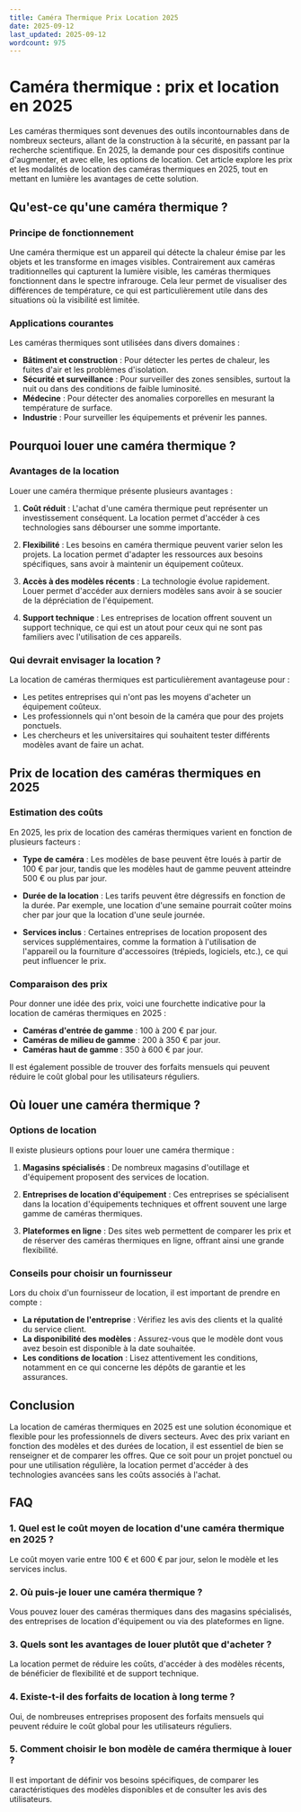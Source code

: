 ```yaml
---
title: Caméra Thermique Prix Location 2025
date: 2025-09-12
last_updated: 2025-09-12
wordcount: 975
---
```


# Caméra thermique : prix et location en 2025

Les caméras thermiques sont devenues des outils incontournables dans de nombreux secteurs, allant de la construction à la sécurité, en passant par la recherche scientifique. En 2025, la demande pour ces dispositifs continue d'augmenter, et avec elle, les options de location. Cet article explore les prix et les modalités de location des caméras thermiques en 2025, tout en mettant en lumière les avantages de cette solution.

## Qu'est-ce qu'une caméra thermique ?

### Principe de fonctionnement

Une caméra thermique est un appareil qui détecte la chaleur émise par les objets et les transforme en images visibles. Contrairement aux caméras traditionnelles qui capturent la lumière visible, les caméras thermiques fonctionnent dans le spectre infrarouge. Cela leur permet de visualiser des différences de température, ce qui est particulièrement utile dans des situations où la visibilité est limitée.

### Applications courantes

Les caméras thermiques sont utilisées dans divers domaines :

- **Bâtiment et construction** : Pour détecter les pertes de chaleur, les fuites d'air et les problèmes d'isolation.
- **Sécurité et surveillance** : Pour surveiller des zones sensibles, surtout la nuit ou dans des conditions de faible luminosité.
- **Médecine** : Pour détecter des anomalies corporelles en mesurant la température de surface.
- **Industrie** : Pour surveiller les équipements et prévenir les pannes.

## Pourquoi louer une caméra thermique ?

### Avantages de la location

Louer une caméra thermique présente plusieurs avantages :

1. **Coût réduit** : L'achat d'une caméra thermique peut représenter un investissement conséquent. La location permet d'accéder à ces technologies sans débourser une somme importante.
   
2. **Flexibilité** : Les besoins en caméra thermique peuvent varier selon les projets. La location permet d'adapter les ressources aux besoins spécifiques, sans avoir à maintenir un équipement coûteux.

3. **Accès à des modèles récents** : La technologie évolue rapidement. Louer permet d'accéder aux derniers modèles sans avoir à se soucier de la dépréciation de l'équipement.

4. **Support technique** : Les entreprises de location offrent souvent un support technique, ce qui est un atout pour ceux qui ne sont pas familiers avec l'utilisation de ces appareils.

### Qui devrait envisager la location ?

La location de caméras thermiques est particulièrement avantageuse pour :

- Les petites entreprises qui n'ont pas les moyens d'acheter un équipement coûteux.
- Les professionnels qui n'ont besoin de la caméra que pour des projets ponctuels.
- Les chercheurs et les universitaires qui souhaitent tester différents modèles avant de faire un achat.

## Prix de location des caméras thermiques en 2025

### Estimation des coûts

En 2025, les prix de location des caméras thermiques varient en fonction de plusieurs facteurs :

- **Type de caméra** : Les modèles de base peuvent être loués à partir de 100 € par jour, tandis que les modèles haut de gamme peuvent atteindre 500 € ou plus par jour.
  
- **Durée de la location** : Les tarifs peuvent être dégressifs en fonction de la durée. Par exemple, une location d'une semaine pourrait coûter moins cher par jour que la location d'une seule journée.

- **Services inclus** : Certaines entreprises de location proposent des services supplémentaires, comme la formation à l'utilisation de l'appareil ou la fourniture d'accessoires (trépieds, logiciels, etc.), ce qui peut influencer le prix.

### Comparaison des prix

Pour donner une idée des prix, voici une fourchette indicative pour la location de caméras thermiques en 2025 :

- **Caméras d'entrée de gamme** : 100 à 200 € par jour.
- **Caméras de milieu de gamme** : 200 à 350 € par jour.
- **Caméras haut de gamme** : 350 à 600 € par jour.

Il est également possible de trouver des forfaits mensuels qui peuvent réduire le coût global pour les utilisateurs réguliers.

## Où louer une caméra thermique ?

### Options de location

Il existe plusieurs options pour louer une caméra thermique :

1. **Magasins spécialisés** : De nombreux magasins d'outillage et d'équipement proposent des services de location.

2. **Entreprises de location d'équipement** : Ces entreprises se spécialisent dans la location d'équipements techniques et offrent souvent une large gamme de caméras thermiques.

3. **Plateformes en ligne** : Des sites web permettent de comparer les prix et de réserver des caméras thermiques en ligne, offrant ainsi une grande flexibilité.

### Conseils pour choisir un fournisseur

Lors du choix d'un fournisseur de location, il est important de prendre en compte :

- **La réputation de l'entreprise** : Vérifiez les avis des clients et la qualité du service client.
- **La disponibilité des modèles** : Assurez-vous que le modèle dont vous avez besoin est disponible à la date souhaitée.
- **Les conditions de location** : Lisez attentivement les conditions, notamment en ce qui concerne les dépôts de garantie et les assurances.

## Conclusion

La location de caméras thermiques en 2025 est une solution économique et flexible pour les professionnels de divers secteurs. Avec des prix variant en fonction des modèles et des durées de location, il est essentiel de bien se renseigner et de comparer les offres. Que ce soit pour un projet ponctuel ou pour une utilisation régulière, la location permet d'accéder à des technologies avancées sans les coûts associés à l'achat.

## FAQ

### 1. Quel est le coût moyen de location d'une caméra thermique en 2025 ?

Le coût moyen varie entre 100 € et 600 € par jour, selon le modèle et les services inclus.

### 2. Où puis-je louer une caméra thermique ?

Vous pouvez louer des caméras thermiques dans des magasins spécialisés, des entreprises de location d'équipement ou via des plateformes en ligne.

### 3. Quels sont les avantages de louer plutôt que d'acheter ?

La location permet de réduire les coûts, d'accéder à des modèles récents, de bénéficier de flexibilité et de support technique.

### 4. Existe-t-il des forfaits de location à long terme ?

Oui, de nombreuses entreprises proposent des forfaits mensuels qui peuvent réduire le coût global pour les utilisateurs réguliers.

### 5. Comment choisir le bon modèle de caméra thermique à louer ?

Il est important de définir vos besoins spécifiques, de comparer les caractéristiques des modèles disponibles et de consulter les avis des utilisateurs.